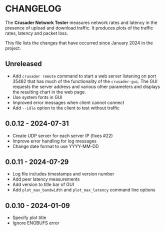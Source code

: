 # CHANGELOG

The **Crusader Network Tester** measures network rates and latency
in the presence of upload and download traffic.
It produces plots of the traffic rates,
latency and packet loss.

This file lists the changes that have occurred since January 2024 in the project.

## Unreleased

* Add `crusader remote` command to start a web server
   listening on port 35482 that has much of the functionality of
   the `crusader-gui`.
   The GUI requests the server address and various other parameters
   and displays the resulting chart in the web page.
* Use system fonts in GUI
* Improved error messages when client cannot connect
* Add `--idle` option to the client to test without traffic

## 0.0.12 - 2024-07-31

* Create UDP server for each server IP (fixes #22)
* Improve error handling for log messages
* Change date format to use YYYY-MM-DD

## 0.0.11 - 2024-07-29

* Log file includes timestamps and version number
* Add peer latency measurements
* Add version to title bar of GUI
* Add `plot_max_bandwidth` and `plot_max_latency` command line options

## 0.0.10 - 2024-01-09

* Specify plot title
* Ignore ENOBUFS error
